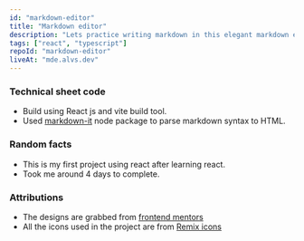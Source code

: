 ```yaml
---
id: "markdown-editor"
title: "Markdown editor"
description: "Lets practice writing markdown in this elegant markdown editor"
tags: ["react", "typescript"]
repoId: "markdown-editor"
liveAt: "mde.alvs.dev"
---
```


### Technical sheet code

-   Build using React js and vite build tool.
-   Used [markdown-it](https://www.npmjs.com/package/markdown-it) node package to parse markdown syntax to HTML.

### Random facts

-   This is my first project using react after learning react.
-   Took me around 4 days to complete.

### Attributions

-   The designs are grabbed from [frontend mentors](https://www.frontendmentor.io/challenges/inbrowser-markdown-editor-r16TrrQX9)
-   All the icons used in the project are from [Remix icons](https://remixicon.com/)
